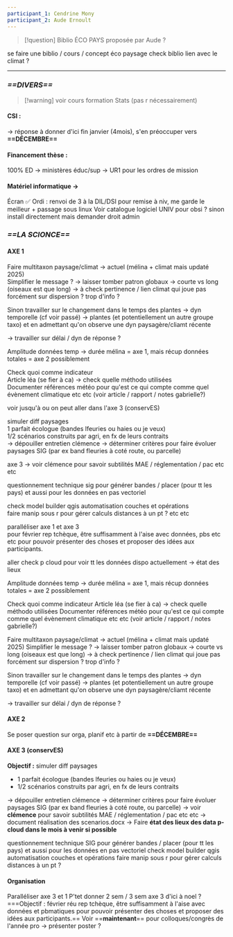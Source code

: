 ```yaml
---
participant_1: Cendrine Mony
participant_2: Aude Ernoult
---
```

>[!question] Biblio ÉCO PAYS proposée par Aude ?

se faire une biblio / cours / concept éco paysage 
check biblio lien avec le climat ? 





_________________________
### *==DIVERS==*


>[!warning] voir cours formation Stats (pas r nécessairement)

#### CSI :

→ réponse à donner d'ici fin janvier (4mois), s'en préoccuper vers **==DÉCEMBRE==**

#### Financement thèse :

100% ED → ministères éduc/sup → UR1 pour les ordres de mission

#### Matériel informatique →

Écran ✅
Ordi : renvoi de 3 à la DIL/DSI pour remise à niv, me garde le meilleur + passage sous linux
Voir catalogue logiciel UNIV pour obsi ? sinon install directement mais demander droit admin

### *==LA SCIONCE==*

#### AXE 1

Faire multitaxon paysage/climat → actuel (mélina + climat mais updaté 2025)  
Simplifier le message ? → laisser tomber patron globaux → courte vs long (oiseaux est que long) → à check pertinence / lien climat qui joue pas forcément sur dispersion ? trop d'info ?

Sinon travailler sur le changement dans le temps des plantes → dyn temporelle (cf voir passé) → plantes (et potentiellement un autre groupe taxo) et en admettant qu'on observe une dyn paysagère/cliamt récente

→ travailler sur délai / dyn de réponse ?

 Amplitude données temp → durée mélina = axe 1, mais récup données totales = axe 2 possiblement

Check quoi comme indicateur  
Article léa (se fier à ca) → check quelle méthodo utilisées  
Documenter références météo pour qu'est ce qui compte comme quel évènement climatique etc etc (voir article / rapport / notes gabrielle?)

voir jusqu'à ou on peut aller dans l'axe 3 (conservES)

simuler diff paysages  
1 parfait écologue (bandes lfeuries ou haies ou je veux)  
1/2 scénarios construits par agri, en fx de leurs contraits  
→ dépouiller entretien clémence → déterminer critères pour faire évoluer paysages SIG (par ex band fleuries à coté route, ou parcelle)

axe 3 → voir clémence pour savoir subtilités MAE / réglementation / pac etc etc

questionnement technique sig pour générer bandes / placer (pour tt les pays) et aussi pour les données en pas vectoriel

check model builder qgis automatisation couches et opérations  
faire manip sous r pour gérer calculs distances à un pt ? etc etc

paralléliser axe 1 et axe 3  
pour février rep tchèque, être suffisamment à l'aise avec données, pbs etc etc pour pouvoir présenter des choses et proposer des idées aux participants.

aller check p cloud pour voir tt les données dispo actuellement → état des lieux



Amplitude données temp → durée mélina = axe 1, mais récup données totales = axe 2 possiblement

Check quoi comme indicateur 
Article léa (se fier à ca) → check quelle méthodo utilisées
Documenter références météo pour qu'est ce qui compte comme quel évènement climatique etc etc (voir article / rapport / notes gabrielle?)



Faire multitaxon paysage/climat → actuel (mélina + climat mais updaté 2025)
Simplifier le message ? → laisser tomber patron globaux → courte vs long (oiseaux est que long) → à check pertinence / lien climat qui joue pas forcément sur dispersion ? trop d'info ?

Sinon travailler sur le changement dans le temps des plantes → dyn temporelle (cf voir passé) → plantes (et potentiellement un autre groupe taxo) et en admettant qu'on observe une dyn paysagère/cliamt récente

→ travailler sur délai / dyn de réponse ?



#### AXE 2

Se poser question sur orga, planif etc à partir de **==DÉCEMBRE==**

#### AXE 3 (conservES)

**Objectif :** simuler diff paysages 
- 1 parfait écologue (bandes lfeuries ou haies ou je veux)
- 1/2 scénarios construits par agri, en fx de leurs contraits

→ dépouiller entretien clémence → déterminer critères pour faire évoluer paysages SIG (par ex band fleuries à coté route, ou parcelle)
→ voir **clémence** pour savoir subtilités MAE / réglementation / pac etc etc
→ document réalisation des scenarios.docx
→ Faire **état des lieux des data p-cloud dans le mois à venir si possible**

questionnement technique SIG pour générer bandes / placer (pour tt les pays) et aussi pour les données en pas vectoriel
check model builder qgis automatisation couches et opérations
faire manip sous r pour gérer calculs distances à un pt ? 


#### Organisation

Paralléliser axe 3 et 1
P'tet donner 2 sem / 3 sem axe 3 d'ici à noel ?
===Objectif : février réu rep tchèque, être suffisamment à l'aise avec données et pbmatiques pour pouvoir présenter des choses et proposer des idées aux participants.==
Voir ==**maintenant**== pour colloques/congrès de l'année pro → présenter poster ?

